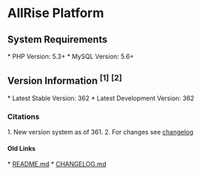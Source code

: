 <h1>AllRise Platform</h1>

<h2>System Requirements</h2>
* PHP Version: 5.3+
* MySQL Version: 5.6+

<h2>Version Information <sup>[1]</sup> <sup>[2]</sup></h2>
* Latest Stable Version: 362
* Latest Development Version: 362

<h3>Citations</h3>
1. New version system as of 361.
2. For changes see <a href="https://github.com/AllinWebPro/allRise/blob/development/CHANGELOG.md">changelog</a>

<h4>Old Links</h4>
* <a href="https://github.com/AllinWebPro/allRise/blob/development/README.old.md">README.md</a>
* <a href="https://github.com/AllinWebPro/allRise/blob/development/CHANGELOG.old.md">CHANGELOG.md</a>